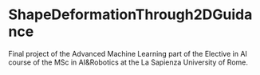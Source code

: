 # ShapeDeformationThrough2DGuidance
Final project of the Advanced Machine Learning part of the Elective in AI course of the MSc in AI&amp;Robotics at the La Sapienza University of Rome. 
